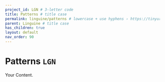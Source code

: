 ```yaml
---
project_id: LGN # 3-letter code
title: Patterns # title case
permalink: linguine/patterns # lowercase + use hyphens › https://tinyurl.com/27kmc4rb
parent: Linguine # title case
has_children: true
layout: default
nav_order: 90
---
```



# Patterns `LGN`

Your Content.
